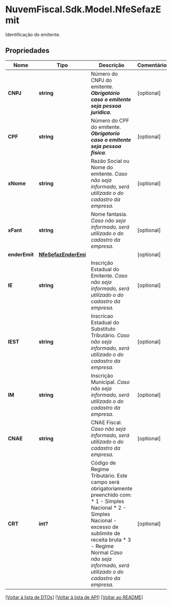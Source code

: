 # NuvemFiscal.Sdk.Model.NfeSefazEmit
Identificação do emitente.

## Propriedades

Nome | Tipo | Descrição | Comentários
------------ | ------------- | ------------- | -------------
**CNPJ** | **string** | Número do CNPJ do emitente.    ***Obrigatório caso o emitente seja pessoa jurídica***. | [optional] 
**CPF** | **string** | Número do CPF do emitente.    ***Obrigatorio caso o emitente seja pessoa física***. | [optional] 
**xNome** | **string** | Razão Social ou Nome do emitente.    *Caso não seja informado, será utilizado o do cadastro da empresa.* | [optional] 
**xFant** | **string** | Nome fantasia.    *Caso não seja informado, será utilizado o do cadastro da empresa.* | [optional] 
**enderEmit** | [**NfeSefazEnderEmi**](NfeSefazEnderEmi.md) |  | [optional] 
**IE** | **string** | Inscrição Estadual do Emitente.    *Caso não seja informado, será utilizado o do cadastro da empresa.* | [optional] 
**IEST** | **string** | Inscricao Estadual do Substituto Tributário.    *Caso não seja informado, será utilizado o do cadastro da empresa.* | [optional] 
**IM** | **string** | Inscrição Municipal.    *Caso não seja informado, será utilizado o do cadastro da empresa.* | [optional] 
**CNAE** | **string** | CNAE Fiscal.    *Caso não seja informado, será utilizado o do cadastro da empresa.* | [optional] 
**CRT** | **int?** | Código de Regime Tributário.  Este campo será obrigatoriamente preenchido com:  * 1 - Simples Nacional  * 2 - Simples Nacional - excesso de sublimite de receita bruta  * 3 - Regime Normal    *Caso não seja informado, será utilizado o do cadastro da empresa.* | [optional] 

[[Voltar à lista de DTOs]](../README.md#documentation-for-models) [[Voltar à lista de API]](../README.md#documentation-for-api-endpoints) [[Voltar ao README]](../README.md)

